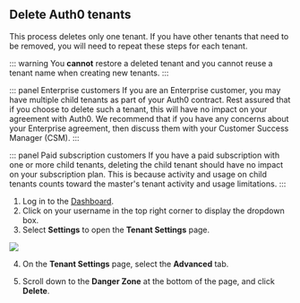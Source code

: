 ## Delete Auth0 tenants

This process deletes only one tenant. If you have other tenants that need to be removed, you will need to repeat these steps for each tenant.

::: warning
You **cannot** restore a deleted tenant and you cannot reuse a tenant name when creating new tenants. 
:::

::: panel Enterprise customers
If you are an Enterprise customer, you may have multiple child tenants as part of your Auth0 contract. Rest assured that if you choose to delete such a tenant, this will have no impact on your agreement with Auth0. We recommend that if you have any concerns about your Enterprise agreement, then discuss them with your Customer Success Manager (CSM).
:::

::: panel Paid subscription customers
If you have a paid subscription with one or more child tenants, deleting the child tenant should have no impact on your subscription plan. This is because activity and usage on child tenants counts toward the master's tenant activity and usage limitations.
:::

1. Log in to the [Dashboard](${manage_url}).
2. Click on your username in the top right corner to display the dropdown box.
3. Select **Settings** to open the **Tenant Settings** page.

![](/media/articles/subscriptions/dashboard.png)

4. On the **Tenant Settings** page, select the **Advanced** tab.

5. Scroll down to the **Danger Zone** at the bottom of the page, and click **Delete**.

